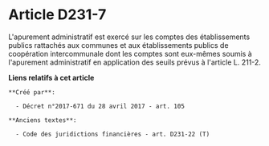 # Article D231-7

L'apurement administratif est exercé sur les comptes des établissements publics rattachés aux communes et aux établissements
publics de coopération intercommunale dont les comptes sont eux-mêmes soumis à l'apurement administratif en application des
seuils prévus à l'article L. 211-2.

**Liens relatifs à cet article**

	**Créé par**:

	  - Décret n°2017-671 du 28 avril 2017 - art. 105

	**Anciens textes**:

	  - Code des juridictions financières - art. D231-22 (T)
